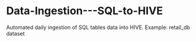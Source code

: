 # Data-Ingestion---SQL-to-HIVE
Automated daily ingestion of SQL tables data into HIVE. Example: retail_db dataset
